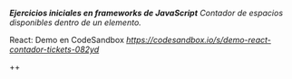 ***Ejercicios iniciales en frameworks de JavaScript***
*Contador de espacios disponibles dentro de un elemento.*

React: Demo en CodeSandbox
_https://codesandbox.io/s/demo-react-contador-tickets-082yd_


++

